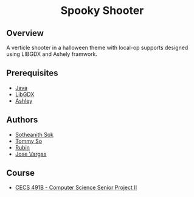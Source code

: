 <h1 align="center" style="border: none">Spooky Shooter</h1>

## Overview
A verticle shooter in a halloween theme with local-op supports designed using LIBGDX and Ashely framwork. 

## Prerequisites
 - [Java](https://www.oracle.com/java/technologies/javase/javase-jdk8-downloads.html)
 - [LibGDX](https://libgdx.com/)
 - [Ashley](https://github.com/libgdx/ashley)
 
## Authors
 - [Sotheanith Sok](https://github.com/sotheanith-sok)
 - [Tommy So](https://github.com/tommy8492nd)
 - [Rubin](https://github.com/rub3z)
 - [Jose Vargas](https://github.com/jvargas7130)

## Course
 - [CECS 491B - Computer Science Senior Project II](http://catalog.csulb.edu/preview_course_nopop.php?catoid=5&coid=40090)
